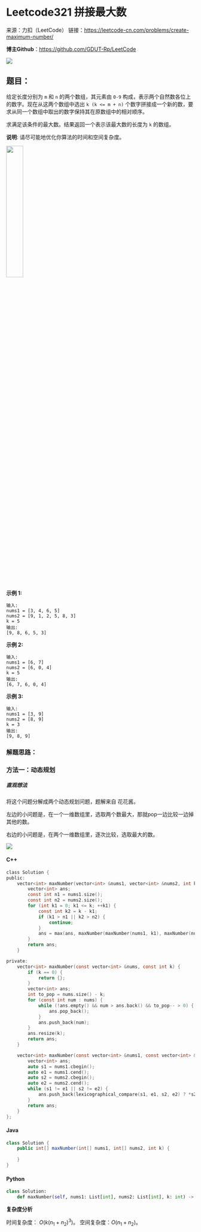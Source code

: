 # Leetcode321 拼接最大数

来源：力扣（LeetCode）
链接：https://leetcode-cn.com/problems/create-maximum-number/



**博主Github**：<https://github.com/GDUT-Rp/LeetCode>

![](https://img-blog.csdnimg.cn/20190716111029424.png?x-oss-process=image/watermark,type_ZmFuZ3poZW5naGVpdGk,shadow_10,text_aHR0cHM6Ly9ibG9nLmNzZG4ubmV0L3dlaXhpbl80MTczODAzMA==,size_16,color_FFFFFF,t_70)

## 题目：

给定长度分别为 `m` 和 `n` 的两个数组，其元素由 `0-9` 构成，表示两个自然数各位上的数字。现在从这两个数组中选出 `k (k <= m + n)` 个数字拼接成一个新的数，要求从同一个数组中取出的数字保持其在原数组中的相对顺序。

求满足该条件的最大数。结果返回一个表示该最大数的长度为 `k` 的数组。

**说明**: 请尽可能地优化你算法的时间和空间复杂度。

<img src="" width = 30% height = 30% />

**示例 1:**

```
输入:
nums1 = [3, 4, 6, 5]
nums2 = [9, 1, 2, 5, 8, 3]
k = 5
输出:
[9, 8, 6, 5, 3]
```

**示例 2:**

```
输入:
nums1 = [6, 7]
nums2 = [6, 0, 4]
k = 5
输出:
[6, 7, 6, 0, 4]
```

**示例 3:**

```
输入:
nums1 = [3, 9]
nums2 = [8, 9]
k = 3
输出:
[9, 8, 9]
```



### 解题思路：

### 方法一：动态规划

##### 直观想法

将这个问题分解成两个动态规划问题，题解来自 花花酱。

左边的小问题是，在一个一维数组里，选取两个数最大，那就pop一边比较一边掉其他的数。

右边的小问题是，在两个一维数组里，逐次比较，选取最大的数。

![](https://img-blog.csdnimg.cn/20191103155721832.png)

#### C++

```c
class Solution {
public:
    vector<int> maxNumber(vector<int> &nums1, vector<int> &nums2, int k) {
        vector<int> ans;
        const int n1 = nums1.size();
        const int n2 = nums2.size();
        for (int k1 = 0; k1 <= k; ++k1) {
            const int k2 = k - k1;
            if (k1 > n1 || k2 > n2) {
                continue;
            }
            ans = max(ans, maxNumber(maxNumber(nums1, k1), maxNumber(nums2, k2)));
        }
        return ans;
    }

private:
    vector<int> maxNumber(const vector<int> &nums, const int k) {
        if (k == 0) {
            return {};
        }
        vector<int> ans;
        int to_pop = nums.size() - k;
        for (const int num : nums) {
            while (!ans.empty() && num > ans.back() && to_pop-- > 0) {
                ans.pop_back();
            }
            ans.push_back(num);
        }
        ans.resize(k);
        return ans;
    }

    vector<int> maxNumber(const vector<int> &nums1, const vector<int> &nums2) {
        vector<int> ans;
        auto s1 = nums1.cbegin();
        auto e1 = nums1.cend();
        auto s2 = nums2.cbegin();
        auto e2 = nums2.cend();
        while (s1 != e1 || s2 != e2) {
            ans.push_back(lexicographical_compare(s1, e1, s2, e2) ? *s2++ : *s1++);
        }
        return ans;
    }
};
```



#### Java

```java
class Solution {
    public int[] maxNumber(int[] nums1, int[] nums2, int k) {
        
    }
}
```



#### Python

```python
class Solution:
    def maxNumber(self, nums1: List[int], nums2: List[int], k: int) -> List[int]:
```



**复杂度分析**

时间复杂度： $O(k(n_1+n_2)^3)$。
空间复杂度：$O(n_1 + n_2)$。


